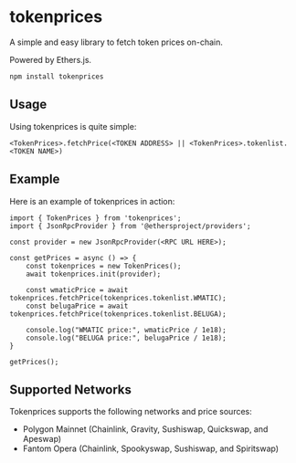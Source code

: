 # tokenprices
A simple and easy library to fetch token prices on-chain.

Powered by Ethers.js.
```
npm install tokenprices
```

## Usage
Using tokenprices is quite simple:
```
<TokenPrices>.fetchPrice(<TOKEN ADDRESS> || <TokenPrices>.tokenlist.<TOKEN NAME>)
```

## Example
Here is an example of tokenprices in action:
```
import { TokenPrices } from 'tokenprices';
import { JsonRpcProvider } from '@ethersproject/providers';

const provider = new JsonRpcProvider(<RPC URL HERE>);

const getPrices = async () => {
    const tokenprices = new TokenPrices();
    await tokenprices.init(provider);

    const wmaticPrice = await tokenprices.fetchPrice(tokenprices.tokenlist.WMATIC);
    const belugaPrice = await tokenprices.fetchPrice(tokenprices.tokenlist.BELUGA);

    console.log("WMATIC price:", wmaticPrice / 1e18);
    console.log("BELUGA price:", belugaPrice / 1e18);
}

getPrices();
```

## Supported Networks
Tokenprices supports the following networks and price sources:
- Polygon Mainnet (Chainlink, Gravity, Sushiswap, Quickswap, and Apeswap)
- Fantom Opera (Chainlink, Spookyswap, Sushiswap, and Spiritswap)
